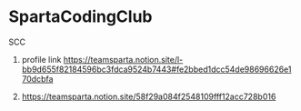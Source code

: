 # SpartaCodingClub

SCC

1. profile link
   https://teamsparta.notion.site/l-bb9d655f82184596bc3fdca9524b7443#fe2bbed1dcc54de98696626e170dcbfa

2. https://teamsparta.notion.site/58f29a084f2548109fff12acc728b016
